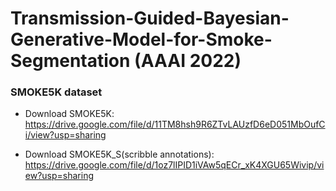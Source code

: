 # Transmission-Guided-Bayesian-Generative-Model-for-Smoke-Segmentation (AAAI 2022)


### SMOKE5K dataset 

- Download SMOKE5K: https://drive.google.com/file/d/11TM8hsh9R6ZTvLAUzfD6eD051MbOufCi/view?usp=sharing

- Download SMOKE5K_S(scribble annotations): https://drive.google.com/file/d/1oz7lIPID1iVAw5qECr_xK4XGU65Wivip/view?usp=sharing



